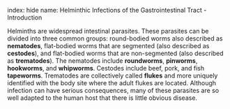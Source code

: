 index: hide
name: Helminthic Infections of the Gastrointestinal Tract - Introduction

Helminths are widespread intestinal parasites. These parasites can be divided into three common groups: round-bodied worms also described as  **nematodes**, flat-bodied worms that are segmented (also described as  **cestodes**), and flat-bodied worms that are non-segmented (also described as  **trematodes**). The nematodes include  **roundworms**,  **pinworms**,  **hookworms**, and  **whipworms**. Cestodes include beef, pork, and fish  **tapeworms**. Trematodes are collectively called  **flukes** and more uniquely identified with the body site where the adult flukes are located. Although infection can have serious consequences, many of these parasites are so well adapted to the human host that there is little obvious disease.
